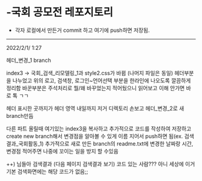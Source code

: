 # -국회 공모전 레포지토리
- 각자 로컬에서 만든거 commit 하고 여기에 push하면 저장됨.
-------------------------------------------------------------
2022/2/1/ 1:27

헤더_변경_1 branch

index3 -> 국회_검색_리모델링_1과 style2.css가 바뀜 (나머지 파일은 동일)
헤더부분을 나누었고 위의 로고, 검색창, 로그인~언어선택 부분을 한라인에 나오도록 깔끔하게 정리함
바꾼부분은 주석처리로 뭘/왜 바꾸었는지 적어뒀으니 읽어보고 이해 안가면 바로 톡 ㄱㄱ

헤더 표시한 곳까지가 헤더 영역
내일까지 저거 디렉토리 손보고 헤더_변경_2로 새 branch만듬


다른 파트 올릴때 여기있는 index3을 복사하고 추가적으로 코드를 작성하여 저장하고
create new branch해서 변경점을 알아볼 수 있게 이름 지어서 push하면 됨(ex. 검색결과_국회활동_1)
추가적으로 새로 만든 branch의 readme.txt에 변경한 날짜랑 시간, 변경점 적어주면 나중에 꼬이는 일을 방지 할 수있음




++) 님들아 검색결과 (다음 페이지 검색결과 보기) 코드 있는 사람??? 아니 세상에 이거 기본 검색화면에는 해당 코드가 없음;;
